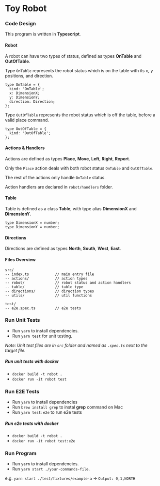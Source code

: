 # Toy Robot

### Code Design

This program is written in **Typescript**.

#### Robot

A robot can have two types of status, defined as types **OnTable** and **OutOfTable**.

Type `OnTable` represents the robot status which is on the table with its x, y positions, and direction.

```
type OnTable = {
  kind: 'OnTable';
  x: DimensionX;
  y: DimensionY;
  direction: Direction;
};
```

Type `OutOfTable` represents the robot status which is off the table, before a valid place command.
```
type OutOfTable = {
  kind: 'OutOfTable';
};
```

#### Actions & Handlers

Actions are defined as types **Place**, **Move**, **Left**, **Right**, **Report**.

Only the `Place` action deals with both robot status `OnTable` and `OutOfTable`.

The rest of the actions only handle `OnTable` status.

Action handlers are declared in `robot/handlers` folder.

#### Table

Table is defined as a class **Table**, with type alias **DimensionX** and **DimensionY**.

```
type DimensionX = number;
type DimensionY = number;
```

#### Directions

Directions are defined as types **North**, **South**, **West**, **East**.

#### Files Overview

```
src/
-- index.ts            // main entry file
-- actions/            // action types
-- robot/              // robot status and action handlers
-- table/              // table type
-- directions/         // direction types
-- utils/              // util functions

test/
-- e2e.spec.ts         // e2e tests
```

### Run Unit Tests

- Run `yarn` to install dependencies.
- Run `yarn test` for unit testing.

*Note: Unit test files are in `src` folder and named as `.spec.ts` next to the target file.*

##### Run unit tests with docker

- `docker build -t robot .`
- `docker run -it robot test`

### Run E2E Tests

- Run `yarn` to install dependencies
- Run `brew install grep` to instal **grep** command on Mac
- Run `yarn test:e2e` to run e2e tests

##### Run e2e tests with docker

- `docker build -t robot .`
- `docker run -it robot test:e2e`

### Run Program

- Run `yarn` to install dependencies.
- Run `yarn start ./your-commands-file`.

e.g. `yarn start ./test/fixtures/example-a` -> `Output: 0,1,NORTH`
